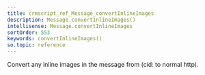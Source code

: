 ```yaml
---
title: crmscript_ref_Message_convertInlineImages
description: Message.convertInlineImages()
intellisense: Message.convertInlineImages
sortOrder: 553
keywords: convertInlineImages()
so.topic: reference
---
```



Convert any inline images in the message from (cid: to normal http).


